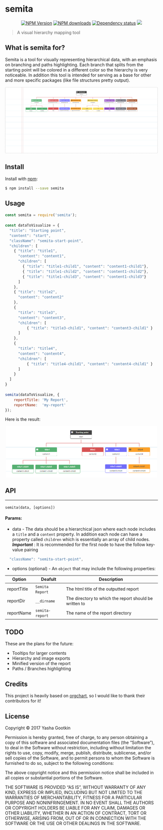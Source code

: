 semita
========

<p align="center">
  <a href="https://www.npmjs.com/package/semita"><img alt="NPM Version" src="https://img.shields.io/npm/v/semita.svg?style=flat"></a>
  <a href="https://www.npmjs.org/package/semita"><img alt="NPM downloads" src="https://img.shields.io/npm/dt/semita.svg?style=flat"></a>
  <a href="https://david-dm.org/yashag/semita"><img alt="Dependency status" src="https://david-dm.org/yashag/semita.svg?style=flat"></a>
  <a href="https://github.com/yashag/semita/blob/master/LICENSE"><img src="https://img.shields.io/github/license/yashag/semita.svg"></a>
</p>

> A visual hierarchy mapping tool

## What is semita for?
Semita is a tool for visually representing hierarchical data, with an emphasis on branching and paths highlighting.
Each branch that splits from the starting point will be colored in a different color so the hierarchy is very noticeable.
In addition this tool is intended for serving as a base for other and more specific packages (like file structures pretty output).

<p align="center">
  <img alt="Semita example" src="https://raw.githubusercontent.com/yashag/semita/master/assets/images/example1.PNG" width="700">
</p>

## Install
Install with [npm](https://www.npmjs.com/package/semita):

```sh
$ npm install --save semita
```

## Usage

```js
const semita = require('semita');

const dataToVisualize = {
  "title": "Starting point",
  "content": "start",
  "className": "semita-start-point",
  "children": [
    { "title": "title1",
      "content": "content1",
      "children": [
        { "title": "title1-child1", "content": "content1-child1"},
        { "title": "title1-child2", "content": "content1-child2"},
        { "title": "title1-child3", "content": "content1-child3"}
      ]
    },
    { "title": "title2",
      "content": "content2"
    },
    {
      "title": "title3",
      "content": "content3",
      "children": [
          { "title": "title3-child1", "content": "content3-child1" }
      ]
    },
    {
      "title": "title4",
      "content": "content4",
      "children": [
          { "title": "title4-child1", "content": "content4-child1" }
      ]
    }
  ]
}

semita(dataToVisualize, {
    reportTitle: 'My Report',
    reportName:  'my-report'
});
```

Here is the result:

<p align="center">
  <img alt="Semita usage example" src="https://raw.githubusercontent.com/yashag/semita/master/assets/images/example2.PNG" width="500">
</p>

## API
------

`semita(data, [options])`

#### Params:
* data - The data should be a hierarchical json where each node includes a `title` and a `content` property.
In addition each node can have a property called `children` which is essentially an array of child nodes.
___Important___ : It is recommended for the first node to have the follow key-value pairing
```js
  "className": "semita-start-point",
```
* options (optional) - An `object` that may include the following properties:

| Option | Deafult | Description |
| ------ | ------- | ----------- |
| reportTitle | `Semita Report` | The html title of the outputted report |
| reportDir | `__dirname` | The directory to which the report should be written to |
| reportName | `semita-report` | The name of the report directory |

## TODO

These are the plans for the future:

* Tooltips for larger contents
* Hierarchy and image exports
* Minified version of the report
* Paths / Branches highlighting

## Credits

This project is heavily based on [orgchart](https://www.npmjs.com/package/orgchart), so I would like to thank their contributors for it!

## License

Copyright © 2017 Yasha Gootkin

Permission is hereby granted, free of charge, to any person obtaining a copy of this software and associated documentation files (the “Software”), to deal in the Software without restriction, including without limitation the rights to use, copy, modify, merge, publish, distribute, sublicense, and/or sell copies of the Software, and to permit persons to whom the Software is furnished to do so, subject to the following conditions:

The above copyright notice and this permission notice shall be included in all copies or substantial portions of the Software.

THE SOFTWARE IS PROVIDED “AS IS”, WITHOUT WARRANTY OF ANY KIND, EXPRESS OR IMPLIED, INCLUDING BUT NOT LIMITED TO THE WARRANTIES OF MERCHANTABILITY, FITNESS FOR A PARTICULAR PURPOSE AND NONINFRINGEMENT. IN NO EVENT SHALL THE AUTHORS OR COPYRIGHT HOLDERS BE LIABLE FOR ANY CLAIM, DAMAGES OR OTHER LIABILITY, WHETHER IN AN ACTION OF CONTRACT, TORT OR OTHERWISE, ARISING FROM, OUT OF OR IN CONNECTION WITH THE SOFTWARE OR THE USE OR OTHER DEALINGS IN THE SOFTWARE.